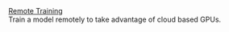 <div class="row next-step">
  <div class="col-sm-4">
    <a class="btn btn-default" href="/docs/start/remote-train/">Remote Training</a>
  </div>
  <div class="col-sm-8">
    Train a model remotely to take advantage of cloud based GPUs.
  </div>
</div>
